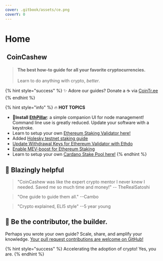 ```yaml
---
cover: .gitbook/assets/ce.png
coverY: 0
---
```


# Home

## <img src=".gitbook/assets/160.png" alt="" data-size="line"> CoinCashew

> #### The best how-to guide for all your favorite cryptocurrencies.
>
> Learn to do anything with crypto, _better_.

{% hint style="success" %}
:sparkles: Adore our guides? Donate a ☕ via [CoinTr.ee](https://cointr.ee/coincashew)
{% endhint %}

{% hint style="info" %}
:fire: **HOT TOPICS**

* :pill:**Install** [**EthPillar**](coins/overview-eth/ethpillar.md): a simple companion UI for node management! Command line use is greatly reduced. Update your software with a keystroke.
* Learn to setup your own [Ethereum Staking Validator here!](coins/overview-eth/guide-or-how-to-setup-a-validator-on-eth2-mainnet/)
* Added [Holesky testnet staking guide](coins/overview-eth/testnet-holesky-validator/)
* [Update Withdrawal Keys for Ethereum Validator with Ethdo](coins/overview-eth/update-withdrawal-keys-for-ethereum-validator-bls-to-execution-change-or-0x00-to-0x01-with-ethdo.md)
* [Enable MEV-boost for Ethereum Staking](coins/overview-eth/mev-boost/)
* Learn to setup your own [Cardano Stake Pool here!](coins/overview-ada/guide-how-to-build-a-haskell-stakepool-node/)
{% endhint %}

## :robot: Blazingly helpful

> "CoinCashew was like the expert crypto mentor I never knew I needed. Saved me so much time and money!" -- TheRealSatoshi

> "One guide to guide them all." --Cambo

> "Crypto explained, ELI5 style" --5 year young

## :dart: Be the contributor, the builder.

Perhaps you wrote your own guide? Scale, share, and amplify your knowledge. [Your pull request contributions are welcome on GitHub!](contact-us/contributing/)

{% hint style="success" %}
Accelerating the adoption of crypto! Yes, you are.
{% endhint %}
